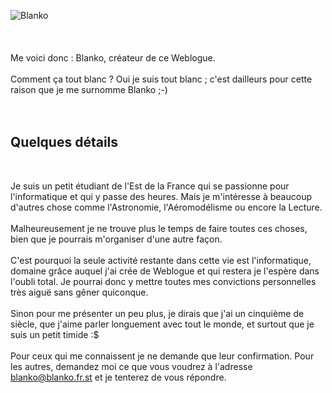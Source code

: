 <img src="${BASE_URL}/images/blanko/p1010126.jpg" alt="Blanko" align="center" /><br /><br />
<br /><br />
Me voici donc : Blanko, créateur de ce Weblogue.<br /><br />
Comment ça tout blanc ? Oui je suis tout blanc ; c'est dailleurs pour cette raison  que je me surnomme Blanko ;-)<br /><br />
<br />
<h2>Quelques détails</h2><br />
<p>Je suis un petit étudiant de l'Est de la France qui se passionne pour l'informatique et qui y passe des heures. Mais je m'intéresse à beaucoup d'autres chose comme l'Astronomie, l'Aéromodélisme ou encore la Lecture.<br /><br />
Malheureusement je ne trouve plus le temps de faire toutes ces choses, bien que je pourrais m'organiser d'une autre façon.<br /><br />
C'est pourquoi la seule activité restante dans cette vie est l'informatique, domaine grâce auquel j'ai crée de Weblogue et qui restera je l'espère dans l'oubli total. Je pourrai donc  y mettre toutes mes convictions personnelles très aiguë sans gêner quiconque.<br /><br />
Sinon pour me présenter un peu plus, je dirais que j'ai un cinquième de siècle, que j'aime parler longuement avec tout le monde, et surtout que je suis un petit timide :$<br /><br />
Pour ceux qui me connaissent je ne demande que leur confirmation. Pour les autres, demandez moi ce que vous voudrez à l'adresse <a href="mailto:blanko@blanko.fr.st" title="Joindre Blanko">blanko@blanko.fr.st</a> et je tenterez de vous répondre.<br /></p><br />

